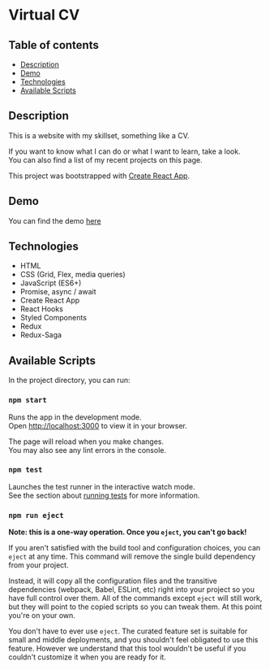 # Virtual CV
## Table of contents
* [Description](#description)
* [Demo](#demo)
* [Technologies](#technologies)
* [Available Scripts](#available-scripts)

## Description
This is a website with my skillset, something like a CV.

If you want to know what I can do or what I want to learn, take a look.<br/>You can also find a list of my recent projects on this page.

This project was bootstrapped with [Create React App](https://github.com/facebook/create-react-app).

## Demo
You can find the demo [here](https://olachrzan.github.io/virtual_cv/)

## Technologies
- HTML
- CSS (Grid, Flex, media queries)
- JavaScript (ES6+)
- Promise, async / await
- Create React App
- React Hooks
- Styled Components
- Redux
- Redux-Saga

## Available Scripts

In the project directory, you can run:

### `npm start`

Runs the app in the development mode.\
Open [http://localhost:3000](http://localhost:3000) to view it in your browser.

The page will reload when you make changes.\
You may also see any lint errors in the console.

### `npm test`

Launches the test runner in the interactive watch mode.\
See the section about [running tests](https://facebook.github.io/create-react-app/docs/running-tests) for more information.

### `npm run eject`

**Note: this is a one-way operation. Once you `eject`, you can't go back!**

If you aren't satisfied with the build tool and configuration choices, you can `eject` at any time. This command will remove the single build dependency from your project.

Instead, it will copy all the configuration files and the transitive dependencies (webpack, Babel, ESLint, etc) right into your project so you have full control over them. All of the commands except `eject` will still work, but they will point to the copied scripts so you can tweak them. At this point you're on your own.

You don't have to ever use `eject`. The curated feature set is suitable for small and middle deployments, and you shouldn't feel obligated to use this feature. However we understand that this tool wouldn't be useful if you couldn't customize it when you are ready for it.

